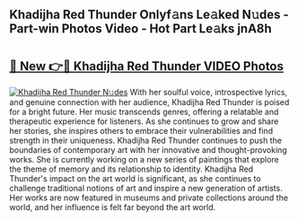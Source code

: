 ## Khadijha Red Thunder Onlyf𝚊ns Le𝚊ked N𝚞des - Part-win Photos Video - Hot Part Le𝚊ks jnA8h

# <h2><a href="http://ac26730.deff.icu/?id=Khadijha+Red+Thunder">🔗 New 👉🔴 Khadijha Red Thunder VIDEO Photos</a></h2>

[![Khadijha Red Thunder N𝚞des](https://i.imgur.com/rIISA9y.gif)](http://ac26730.deff.icu/?id=Khadijha+Red+Thunder)
With her soulful voice, introspective lyrics, and genuine connection with her audience, Khadijha Red Thunder is poised for a bright future. Her music transcends genres, offering a relatable and therapeutic experience for listeners. As she continues to grow and share her stories, she inspires others to embrace their vulnerabilities and find strength in their uniqueness. Khadijha Red Thunder continues to push the boundaries of contemporary art with her innovative and thought-provoking works. She is currently working on a new series of paintings that explore the theme of memory and its relationship to identity. Khadijha Red Thunder's impact on the art world is significant, as she continues to challenge traditional notions of art and inspire a new generation of artists. Her works are now featured in museums and private collections around the world, and her influence is felt far beyond the art world.
